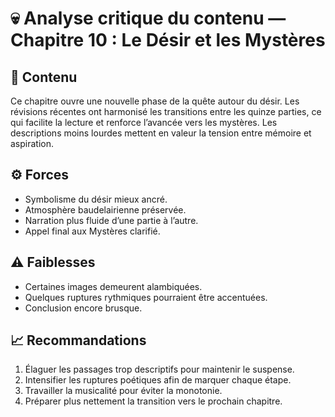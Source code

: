 # 💀 Analyse critique du contenu — Chapitre 10 : Le Désir et les Mystères

## 🧠 Contenu
Ce chapitre ouvre une nouvelle phase de la quête autour du désir. Les révisions récentes ont harmonisé les transitions entre les quinze parties, ce qui facilite la lecture et renforce l’avancée vers les mystères. Les descriptions moins lourdes mettent en valeur la tension entre mémoire et aspiration.

## ⚙️ Forces
- Symbolisme du désir mieux ancré.
- Atmosphère baudelairienne préservée.
- Narration plus fluide d’une partie à l’autre.
- Appel final aux Mystères clarifié.

## ⚠️ Faiblesses
- Certaines images demeurent alambiquées.
- Quelques ruptures rythmiques pourraient être accentuées.
- Conclusion encore brusque.

## 📈 Recommandations
1. Élaguer les passages trop descriptifs pour maintenir le suspense.
2. Intensifier les ruptures poétiques afin de marquer chaque étape.
3. Travailler la musicalité pour éviter la monotonie.
4. Préparer plus nettement la transition vers le prochain chapitre.
